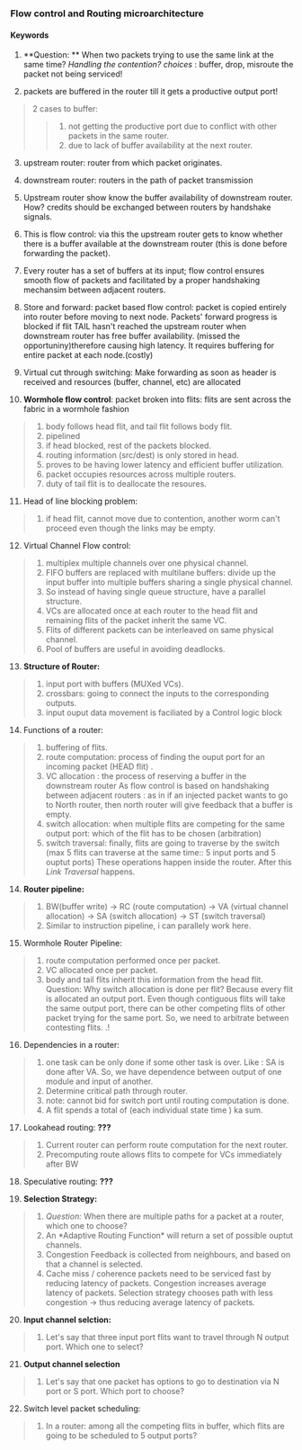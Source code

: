 ### Flow control and Routing microarchitecture ###

#### Keywords ####

1. **Question: ** When two packets trying to use the same link at the same time? *Handling the contention?* 
*choices* : buffer, drop, misroute the packet not being serviced!  

2. packets are buffered in the router till it gets a productive output port! 
> 2 cases to buffer: 
>>1. not getting the productive port due to conflict with other packets in the same router.
>>2.  due to lack of buffer availability at the next router. 

3. upstream router: router from which packet originates.

4. downstream router: routers in the path of packet transmission

5. Upstream router show know the buffer availability of downstream router. How? credits should be exchanged between routers by handshake signals. 

6. This is flow control: via this the upstream router gets to know whether there is a buffer available at the downstream router (this is done before forwarding the packet).

7. Every router has a set of buffers at its input; flow control ensures smooth flow of packets and facilitated by a proper handshaking mechansim between adjacent routers. 

8. Store and forward: packet based flow control: packet is copied entirely into router before moving to next node. Packets' forward progress is blocked if flit TAIL hasn't reached the upstream router when downstream router has free buffer availability. (missed the opportuniny)therefore causing high latency. It requires buffering for entire packet at each node.(costly) 

9. Virtual cut through switching: Make forwarding as soon as header is received and resources (buffer, channel, etc) are allocated

10. **Wormhole flow control**: packet broken into flits: flits are sent across the fabric in a wormhole fashion  
>1. body follows head flit, and tail flit follows body flit. 
>2. pipelined
>3. if head blocked, rest of the packets blocked. 
>4. routing information (src/dest) is only stored in head. 
>5. proves to be having lower latency and efficient buffer utilization. 
>6. packet occupies resources across multiple routers. 
>7. duty of tail flit is to deallocate the resoures. 

11. Head of line blocking problem: 
>1. if head flit, cannot move due to contention, another worm can't proceed even though the links may be empty. 

12. Virtual Channel Flow control: 
>1. multiplex multiple channels over one physical channel. 
>2. FIFO buffers are replaced with multilane buffers: divide up the input buffer into multiple buffers sharing a single physical channel. 
>3. So instead of having single queue structure, have a parallel structure. 
>4. VCs are allocated once at each router to the head flit and remaining flits of the packet inherit the same VC. 
>5. Flits of different packets can be interleaved on same physical channel. 
>6. Pool of buffers are useful in avoiding deadlocks. 

13. **Structure of Router:**
>1. input port with buffers (MUXed VCs).
>2. crossbars: going to connect the inputs to the corresponding outputs.
>3. input ouput data movement is faciliated by a Control logic block

14. Functions of a router: 
>1. buffering of flits. 
>2. route computation: process of finding the ouput port for an incoming packet (HEAD flit) .
>3. VC allocation : the process of reserving a buffer in the downstream router 
As flow control is based on handshaking between adjacent routers : as in if an injected packet wants to go to North router, then north router will give feedback that a buffer is empty. 
>4. switch allocation: when multiple flits are competing for the same output port: which of the flit has to be chosen (arbitration)
>5. switch traversal: finally, flits are going to traverse by the switch (max 5 flits can traverse at the same time:: 5 input ports and 5 ouptut ports)
These operations happen inside the router. After this *Link Traversal* happens. 

14. **Router pipeline:**
>1. BW(buffer write) -> RC (route computation) -> VA (virtual channel allocation) -> SA (switch allocation) -> ST (switch traversal) 
>2. Similar to instruction pipeline, i  can parallely work here. 


15. Wormhole Router Pipeline: 
>1. route computation performed once per packet. 
>2. VC allocated once per packet. 
>3. body and tail flits inherit this information from the head flit. 
Question: Why switch allocation is done per flit? Because every flit is allocated an output port. Even though contiguous flits will take the same output port, there can be other competing flits of other packet trying for the same port. So, we need to arbitrate between contesting flits. .! 

16. Dependencies in a router: 
>1. one task can be only done if some other task is over. Like : SA is done after VA. So, we have dependence between output of one module and input of another. 
>2. Determine critical path through router. 
>3. note: cannot bid for switch port until routing computation is done. 
>4. A flit spends a total of (each individual state time ) ka sum.

17. Lookahead routing: **???** 
>1. Current router can perform route computation for the next router. 
>2. Precomputing route allows flits to compete for VCs immediately after BW

18. Speculative routing: **???**

19. **Selection Strategy:**
>1. *Question:* When there are multiple paths for a packet at a router, which one to choose? 
>2. An \*Adaptive Routing Function\* will return a set of possible ouptut channels.
>3. Congestion Feedback is collected from neighbours, and based on that a channel is selected. 
>4. Cache miss / coherence packets need to be serviced fast by reducing latency of packets. Congestion increases average latency of packets. Selection strategy chooses path with less congestion -> thus reducing average latency of packets. 

20. **Input channel selction:**
>1. Let's say that three input port flits want to travel through N output port. Which one to select? 

21. **Output channel selection**
>1. Let's say that one packet has options to go to destination via N port or S port. Which port to choose? 

22. Switch level packet scheduling: 
>1. In a router: among all the competing flits in buffer, which flits are going to be scheduled to 5 output ports? 



 


